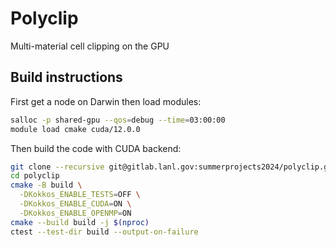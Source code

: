 # Polyclip

Multi-material cell clipping on the GPU

## Build instructions

First get a node on Darwin then load modules:

```sh
salloc -p shared-gpu --qos=debug --time=03:00:00
module load cmake cuda/12.0.0
```

Then build the code with CUDA backend:

```sh
git clone --recursive git@gitlab.lanl.gov:summerprojects2024/polyclip.git
cd polyclip
cmake -B build \
  -DKokkos_ENABLE_TESTS=OFF \
  -DKokkos_ENABLE_CUDA=ON \
  -DKokkos_ENABLE_OPENMP=ON
cmake --build build -j $(nproc) 
ctest --test-dir build --output-on-failure 
```

